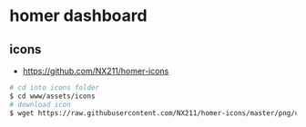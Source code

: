 # homer dashboard

## icons

- https://github.com/NX211/homer-icons

```bash
# cd into icons folder
$ cd www/assets/icons
# download icon
$ wget https://raw.githubusercontent.com/NX211/homer-icons/master/png/unifi.png
```
